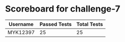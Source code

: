 # Scoreboard for challenge-7
| Username   | Passed Tests | Total Tests |
|------------|--------------|-------------|
| MYK12397 | 25 | 25 |
